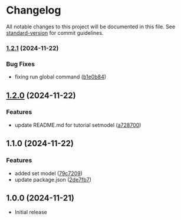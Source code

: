 # Changelog

All notable changes to this project will be documented in this file. See [standard-version](https://github.com/conventional-changelog/standard-version) for commit guidelines.

### [1.2.1](https://github.com/zororaka00/kritisi/compare/v1.2.0...v1.2.1) (2024-11-22)


### Bug Fixes

* fixing run global command ([b1e0b84](https://github.com/zororaka00/kritisi/commit/b1e0b846efc038083afa364433f2c211576a63e0))

## [1.2.0](https://github.com/zororaka00/kritisi/compare/v1.1.0...v1.2.0) (2024-11-22)


### Features

* update README.md for tutorial setmodel ([a728700](https://github.com/zororaka00/kritisi/commit/a728700659511bb3bcde82d6a5b2ad41325fac4c))

## 1.1.0 (2024-11-22)


### Features

* added set model ([79c7209](https://github.com/zororaka00/kritisi/commit/79c7209a564fdd60ea3a0c97df7a08713292254c))
* update package.json ([2de7fb7](https://github.com/zororaka00/kritisi/commit/2de7fb7b1673a2c00a80d7ca8d6fba2ef937ed51))

## 1.0.0 (2024-11-21)
- Initial release
